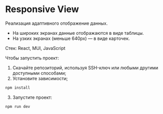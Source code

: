 # Responsive View

Реализация адаптивного отображение данных.

- На широких экранах данные отображаются в виде таблицы.
- На узких экранах (меньше 640px) — в виде карточек.

Стек:
React, MUI, JavaScript

Чтобы запустить проект:
1. Cкачайте репозиторий, используя SSH-ключ или любыми другими доступными способами;
2. Установите зависимости;
```bash
npm install
```
3. Запустите проект:
```bash
npm run dev
```

